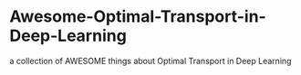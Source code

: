 # Awesome-Optimal-Transport-in-Deep-Learning
a collection of AWESOME things about Optimal Transport in Deep Learning
